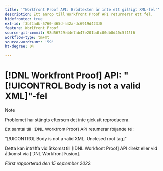 ```yaml
---
title: '"Workfront Proof API: Brödtexten är inte ett giltigt XML-fel'''
description: Ett anrop till Workfront Proof API returnerar ett fel.
hidefromtoc: true
exl-id: f3bf3adb-5760-465d-a42a-dc6919d423d0
feature: Workfront Proof
source-git-commit: 98d56729e44e7ab47e201bdfc00db8d40c5f15f6
workflow-type: tm+mt
source-wordcount: '59'
ht-degree: 0%

---
```


# [!DNL Workfront Proof] API: &quot;[!UICONTROL Body is not a valid XML]&quot;-fel

<!--On WFP and WFF TOCs-->

>[!NOTE]
>
>Problemet har stängts eftersom det inte gick att reproducera.

Ett samtal till [!DNL Workfront Proof] API returnerar följande fel:

&quot;[!UICONTROL Body is not a valid XML. Unclosed root tag]&quot;

Detta kan inträffa vid åtkomst till [!DNL Workfront Proof] API direkt eller vid åtkomst via [!DNL Workfront Fusion].

_Först rapporterad den 15 september 2022._
